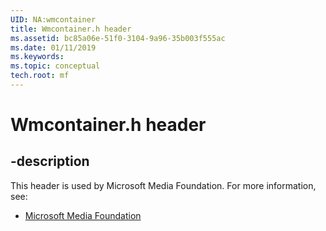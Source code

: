 ```yaml
---
UID: NA:wmcontainer
title: Wmcontainer.h header
ms.assetid: bc85a06e-51f0-3104-9a96-35b003f555ac
ms.date: 01/11/2019
ms.keywords: 
ms.topic: conceptual
tech.root: mf
---
```


# Wmcontainer.h header


## -description


This header is used by Microsoft Media Foundation. For more information, see:

- [Microsoft Media Foundation](../_mf/index.md)


